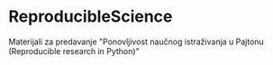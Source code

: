 # ReproducibleScience
Materijali za predavanje "Ponovljivost naučnog istraživanja u Pajtonu (Reproducible research in Python)"
